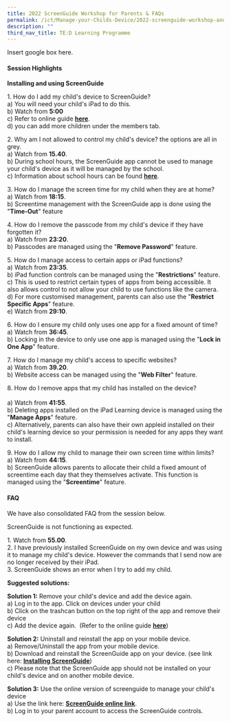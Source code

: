 ```yaml
---
title: 2022 ScreenGuide Workshop for Parents & FAQs
permalink: /ict/Manage-your-Childs-Device/2022-screenguide-workshop-and-faqs/
description: ""
third_nav_title: TE:D Learning Programme
---
```


Insert google box here.

#### Session Highlights

**Installing and using ScreenGuide**  

1\.  How do I add my child's device to ScreenGuide?  <Br>
    a) You will need your child's iPad to do this.  <br>
    b) Watch from **5:00**<br>
		c) Refer to online guide [**here**](https://staging.d2n2vioi5ki3lh.amplifyapp.com/ict/Manage-your-Childs-Device/installing-and-using-screenguide/).  <br>
    d) you can add more children under the members tab.    
      
    
2\.  Why am I not allowed to control my child's device? the options are all in grey.  <br>
    a) Watch from **15.40**.  <Br>
    b) During school hours, the ScreenGuide app cannot be used to manage your child's device as it will be managed by the school.  <br>
    c) Information about school hours can be found [**here**](https://staging.d2n2vioi5ki3lh.amplifyapp.com/ict/Manage-your-Childs-Device/overview/).  
      
    
3\.  How do I manage the screen time for my child when they are at home?  <br>
    a) Watch from **18:15**.  <Br>
    b) Screentime management with the ScreenGuide app is done using the "**Time-Out**" feature  <br>
      
    
4\.  How do I remove the passcode from my child's device if they have forgotten it?  <br>
    a) Watch from **23:20**.  <br>
    b) Passcodes are managed using the "**Remove Password**" feature.  <br>
      
    
5\.  How do I manage access to certain apps or iPad functions?  <br>
    a) Watch from **23:35**.  <br>
    b) iPad function controls can be managed using the "**Restrictions**" feature.   <br>
    c) This is used to restrict certain types of apps from being accessible. It also allows control to not allow your child to use functions like the camera.  <br>
    d) For more customised management, parents can also use the "**Restrict Specific Apps**" feature.  <br>
    e) Watch from **29:10**.  
      
    
6\.  How do I ensure my child only uses one app for a fixed amount of time?  <br>
    a) Watch from **36:45**.  <br>
    b) Locking in the device to only use one app is managed using the "**Lock in One App**" feature.  <br>
      
    
7\.  How do I manage my child's access to specific websites?  <br>
    a) Watch from **39.20**.  <br>
    b) Website access can be managed using the "**Web Filter**" feature.  
      
    
8\.  How do I remove apps that my child has installed on the device? <Br>  
    a) Watch from **41:55**.  <br>
    b) Deleting apps installed on the iPad Learning device is managed using the "**Manage Apps**" feature.  <br>
    c) Alternatively, parents can also have their own appleid installed on their child's learning device so your permission is needed for any apps they want to install.  
      
    
9\.  How do I allow my child to manage their own screen time within limits?  <br>
    a) Watch from **44:15**.  <br>
    b) ScreenGuide allows parents to allocate their child a fixed amount of screentime each day that they themselves activate. This function is managed using the "**Screentime**" feature.

#### FAQ

We have also consolidated FAQ from the session below.  


ScreenGuide is not functioning as expected.  



1\.  Watch from **55.00**. <br>
2.  I have previously installed ScreenGuide on my own device and was using it to manage my child's device. However the commands that I send now are no longer received by their iPad.<br>
3.  ScreenGuide shows an error when I try to add my child.

**Suggested solutions:**

**Solution 1:** Remove your child's device and add the device again.   
a) Log in to the app. Click on devices under your child  
b) Click on the trashcan button on the top right of the app and remove their device  
c) Add the device again.  (Refer to the online guide [**here**](https://www.farrerparkpri.moe.edu.sg/farrerean-experience/ict/managing-your-childs-learning-device-with-screenguide/installing-and-using-screenguide))

**Solution 2:** Uninstall and reinstall the app on your mobile device.  
a) Remove/Uninstall the app from your mobile device.  
b) Download and reinstall the ScreenGuide app on your device. (see link here: [**Installing ScreenGuide**](https://staging.d2n2vioi5ki3lh.amplifyapp.com/ict/Manage-your-Childs-Device/installing-and-using-screenguide/))  
c) Please note that the ScreenGuide app should not be installed on your child's device and on another mobile device.

**Solution 3:** Use the online version of screenguide to manage your child's device  
a) Use the link here: [**ScreenGuide online link**](https://screenguide.mosyle.com/).  
b) Log in to your parent account to access the ScreenGuide controls.
